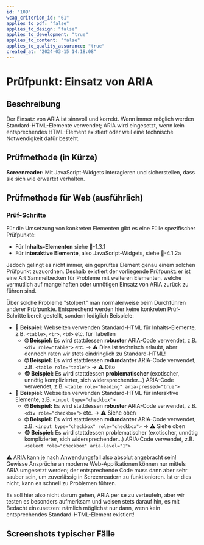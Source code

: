 ```yaml
---
id: "109"
wcag_criterion_id: "61"
applies_to_pdf: "false"
applies_to_design: "false"
applies_to_development: "true"
applies_to_content: "false"
applies_to_quality_assurance: "true"
created_at: "2024-03-15 14:18:08"
---
```


# Prüfpunkt: Einsatz von ARIA

## Beschreibung

Der Einsatz von ARIA ist sinnvoll und korrekt. Wenn immer möglich werden Standard-HTML-Elemente verwendet; ARIA wird eingesetzt, wenn kein entsprechendes HTML-Element existiert oder weil eine technische Notwendigkeit dafür besteht.

## Prüfmethode (in Kürze)

**Screenreader:** Mit JavaScript-Widgets interagieren und sicherstellen, dass sie sich wie erwartet verhalten.

## Prüfmethode für Web (ausführlich)

### Prüf-Schritte

Für die Umsetzung von konkreten Elementen gibt es eine Fülle spezifischer Prüfpunkte:

- Für **Inhalts-Elementen** siehe 📜-1.3.1
- Für **interaktive Elemente**, also JavaScript-Widgets, siehe 📜-4.1.2a

Jedoch gelingt es nicht immer, ein geprüftes Element genau einem solchen Prüfpunkt zuzuordnen. Deshalb existiert der vorliegende Prüfpunkt: er ist eine Art Sammelbecken für Probleme mit weiteren Elementen, welche vermutlich auf mangelhaften oder unnötigen Einsatz von ARIA zurück zu führen sind.

Über solche Probleme "stolpert" man normalerweise beim Durchführen anderer Prüfpunkte. Entsprechend werden hier keine konkreten Prüf-Schritte bereit gestellt, sondern lediglich Beispiele:

- **🙂 Beispiel:** Webseiten verwenden Standard-HTML für Inhalts-Elemente, z.B. `<table>`, `<tr>`, `<td>` etc. für Tabellen
    - **🙄 Beispiel:** Es wird stattdessen **robuster** ARIA-Code verwendet, z.B. `<div role="table">` etc. → ⚠️ Dies ist technisch erlaubt, aber dennoch raten wir stets eindringlich zu Standard-HTML!
    - **🙄 Beispiel:** Es wird stattdessen **redundanter** ARIA-Code verwendet, z.B. `<table role="table">` → ⚠️ Dito
    - **😡 Beispiel:** Es wird stattdessen **problematischer** (exotischer, unnötig komplizierter, sich widersprechender...) ARIA-Code verwendet, z.B. `<table role="heading" aria-pressed="true">`
- **🙂 Beispiel:** Webseiten verwenden Standard-HTML für interaktive Elemente, z.B. `<input type="checkbox">`
    - **🙄 Beispiel:** Es wird stattdessen **robuster** ARIA-Code verwendet, z.B. `<div role="checkbox">` etc. → ⚠️ Siehe oben
    - **🙄 Beispiel:** Es wird stattdessen **redundanter** ARIA-Code verwendet, z.B. `<input type="checkbox" role="checkbox">` → ⚠️ Siehe oben
    - **😡 Beispiel:** Es wird stattdessen problematischer (exotischer, unnötig komplizierter, sich widersprechender...) ARIA-Code verwendet, z.B. `<select role="checkbox" aria-level="1">`

⚠️ ARIA kann je nach Anwendungsfall also absolut angebracht sein! Gewisse Ansprüche an moderne Web-Applikationen können nur mittels ARIA umgesetzt werden; der entsprechende Code muss dann aber sehr sauber sein, um zuverlässig in Screenreadern zu funktionieren. Ist er dies nicht, kann es schnell zu Problemen führen.

Es soll hier also nicht darum gehen, ARIA per se zu verteufeln, aber wir testen es besonders aufmerksam und weisen stets darauf hin, es mit Bedacht einzusetzen: nämlich möglichst nur dann, wenn kein entsprechendes Standard-HTML-Element existiert!

## Screenshots typischer Fälle

